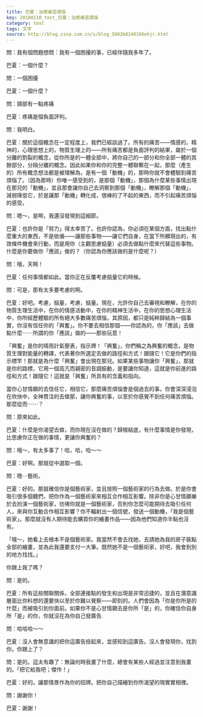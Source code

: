 ```yaml
---
title: 巴夏：治癒痛苦煩惱
key: 20180110_text_巴夏：治癒痛苦煩惱
category: text
tags: 文字
source: http://blog.sina.com.cn/s/blog_5082b8240106ehjr.html
---
```


問：我有個問題想問：我有一個困擾的事，已經伴隨我多年了。

巴夏：一個什麼？

問：一個困擾

巴夏：一個什麼？

問：頸部有一點疼痛

巴夏：疼痛是個負面評判。

問：我明白。

巴夏：關於這個概念在一定程度上，我們已經談過了。所有的痛苦——情感的，精神的，心理思想上的，物質生理上的——所有痛苦都是負面評判的結果，屬於一個分離的割裂的概念，從你所是的一體全部中，將你自己的一部分和你全部一體的其餘部分，分隔分離的概念。因此如果你和你的完整一體聯繫在一起，那麼（產生的）所有概念想法都是被理解為，是有一個「動機」的，那時你就不會體驗到痛苦煩惱了。（因為那時）你唯一感受到的，是那個「動機」，那個為什麼某些事情出現在那兒的「動機」，並且那會讓你自己去洞察到那個「動機」，瞭解那個「動機」，減弱降低它，於是讓那「動機」轉化成，很棒的了不起的東西，而不引起痛苦煩惱的感受。

問：嗯～，是啊，我還沒發現到這細節。

巴夏：也許你是「努力」得太幸苦了。也許你認為，你必須在某個方面，找出點什麼重大的東西，不是依循——讓那些事物——讓它們自身，在當下所顯現出的，有效條件機會來行動，而是用你（主觀思慮掂量）必須去做點什麼來代替這些事物。什麼是你要做你「應該」做的？（你認為你應該做的是什麼呢？）

問：哦，天啊！

巴夏：任何事情都如此。當你正在反覆考慮掂量它的時候。

問：可是，那有太多要考慮的啊。

巴夏：好吧。考慮，掂量，考慮，掂量。現在，允許你自己去審視和瞭解，在你的物質生理生活中，在你的情感活動中，在你的精神生活中，在你的思想心理生活中，你所經歷體驗的所有絕大多數痛苦煩惱，其原因，都只是純粹歸結為一個事實，你沒有信任你的「興奮」。你不要去相信那個——你認為的，你「應該」去做點什麼⋯⋯所謂的你「應該」做的——那些玩意！

「興奮」是你的晴雨計氣壓表，指示牌！「興奮」，你們稱之為興奮的概念，是物質生理對能量的轉譯，代表著你所選定去做的路徑和方式！跟隨它！它是你們的指示標竿！那就是為什麼「興奮」會出現在那兒。如果某些事物讓你「興奮」，那就是你的路標，它用一個高亢而親密的音調振動，是要讓你知道，這就是你前進的路徑和方式！跟隨它！這就是「興奮」所具有的含義和指向。

當你心甘情願的去信任它，相信它，那麼痛苦煩惱會是個過去的事。你會深深浸泡在欣快中，全神貫注的去做那，讓你興奮的事，以至於你感覺不到任何痛苦煩惱。那麼從而⋯⋯？

問：原來如此。

巴夏：什麼是你渴望去做，而你現在沒在做的？歸根結底，有什麼事情是你發現，比思慮你正在做的事情，更讓你興奮的？

問：哦～，有太多事了！哈，哈，哈～～

巴夏：好啊。那就從中選取一個。

問：嗯⋯藝術。

巴夏：好的。那就確信你是個藝術家，並且按照一個藝術家的行為去做。於是你會吸引很多個體們，把你作為一個藝術家來相互合作相互影響。除非你是心甘情願樂於去扮演一個藝術家，彷彿你就是一個藝術家，否則你怎麼可能期待去吸引任何人，來與你互動合作相互影響？你不輻射出一個信號，發送一個動機，「我是個藝術家」。那麼就沒有人期待能去購買你的繪畫作品——因為他們知道你半點也沒有。

「哦～，她看上去根本不是個藝術家。我當然不會去找她，去請她為我的房子裝點全部的繪畫，並為此我還要支付一大筆。既然她不是一個藝術家，好吧，我會到別的地方找找。」

你跟上我了嗎？

問：是的。

巴夏：所有這些關聯關係，全部連接點的發生和出現是非常迅捷的，並且在潛意識層面比你料想的還要快以至於你難以覺察——即刻的。人們會因為「你是你所是的什麼」而被吸引到你面前。如果你不是心甘情願去是你所「是」的，你確信你自身所「是」的你，你就沒在為你自己發廣告.

問：哈哈哈～～

巴夏：沒人會無意識的把你這廣告撿起來，並感知到這廣告。沒人會發現你，找到你。你跟上了？

問：是的。這太有趣了：無論何時我畫了什麼，總會有某些人經過並注意到我畫的。「把它給我吧；傑作！」

巴夏：好的。讓那情景作為你的招牌。把你自己描繪到你所渴望的現實實相裡。

問：謝謝你！

巴夏：謝謝！

